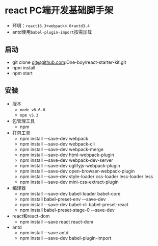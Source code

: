 # react PC端开发基础脚手架
- 环境：`react16.3+webpack4.6+antd3.4`
- antd使用`babel-plugin-import`按需加载
## 启动
- git clone git@github.com:One-boy/react-starter-kit.git
- npm install
- npm start
## 安装
- 版本
    - `node v8.6.0`
    - `npm v5.3`
- 包管理工具
    - npm
- 打包工具
    - npm install --save-dev webpack
    - npm install --save-dev webpack-cli
    - npm install --save-dev webpack-merge
    - npm install --save-dev html-webpack-plugin
    - npm install --save-dev webpack-dev-server
    - npm install --save-dev uglifyjs-webpack-plugin
    - npm install --save-dev open-browser-webpack-plugin
    - npm install --save-dev style-loader css-loader less-loader less
    - npm install --save-dev mini-css-extract-plugin
- 编译器
    - npm install --save-dev babel-loader babel-core
    - npm install babel-preset-env --save-dev
    - npm install --save-dev babel-cli babel-preset-react
    - npm install babel-preset-stage-0 --save-dev
- react和react-dom
    - npm install --save react react-dom
- antd
    - npm install --save antd
    - npm install --save-dev babel-plugin-import
